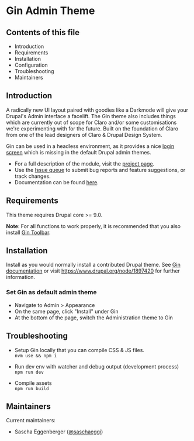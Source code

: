 # Gin Admin Theme

## Contents of this file

 - Introduction
 - Requirements
 - Installation
 - Configuration
 - Troubleshooting
 - Maintainers
## Introduction

A radically new UI layout paired with goodies like a Darkmode will give your Drupal's Admin interface a facelift. The Gin theme also includes things which are currently out of scope for Claro and/or some customisations we're experimenting with for the future. Built on the foundation of Claro from one of the lead designers of Claro & Drupal Design System.

Gin can be used in a headless environment, as it provides a nice [login screen](https://drupal.org/project/gin_login) which is missing in the default Drupal admin themes.

- For a full description of the module, visit the [project page](https://www.drupal.org/project/gin).
- Use the [Issue queue](https://www.drupal.org/project/issues/gin) to submit bug reports and feature suggestions, or track changes.
- Documentation can be found [here](https://www.drupal.org/docs/contributed-themes/gin-admin-theme).
## Requirements

This theme requires Drupal core >= 9.0.

**Note**: For all functions to work properly, it is recommended that you also install [Gin Toolbar](https://drupal.org/project/gin_toolbar).

## Installation

Install as you would normally install a contributed Drupal theme. See [Gin documentation](https://www.drupal.org/drupalorg/docs/content/gin-admin-theme/installation-and-configuration) or visit https://www.drupal.org/node/1897420 for further information.

### Set Gin as default admin theme

 - Navigate to Admin > Appearance
 - On the same page, click "Install" under Gin
 - At the bottom of the page, switch the Administration theme to Gin

## Troubleshooting

- Setup Gin locally that you can compile CSS & JS files.\
`nvm use && npm i`

- Run dev env with watcher and debug output (development process)\
`npm run dev`

- Compile assets\
`npm run build`

## Maintainers

Current maintainers:
- Sascha Eggenberger ([@saschaeggi](https://www.drupal.org/u/saschaeggi))
